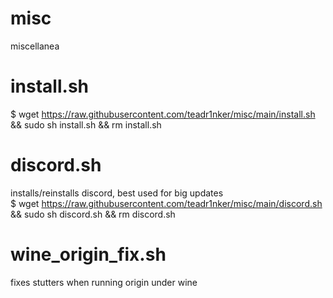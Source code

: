 # misc
miscellanea
# install.sh
$ wget https://raw.githubusercontent.com/teadr1nker/misc/main/install.sh && sudo sh install.sh && rm install.sh
# discord.sh
installs/reinstalls discord, best used for big updates<br>
$ wget https://raw.githubusercontent.com/teadr1nker/misc/main/discord.sh && sudo sh discord.sh && rm discord.sh
# wine_origin_fix.sh
fixes stutters when running origin under wine
